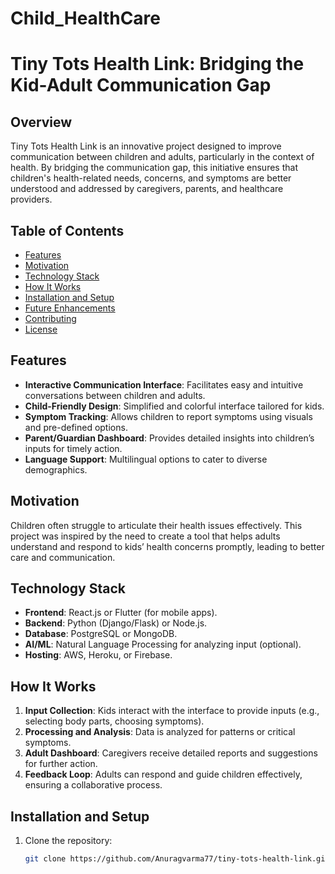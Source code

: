 # Child_HealthCare
# Tiny Tots Health Link: Bridging the Kid-Adult Communication Gap  

## Overview  
Tiny Tots Health Link is an innovative project designed to improve communication between children and adults, particularly in the context of health. By bridging the communication gap, this initiative ensures that children's health-related needs, concerns, and symptoms are better understood and addressed by caregivers, parents, and healthcare providers.  

## Table of Contents  
- [Features](#features)  
- [Motivation](#motivation)  
- [Technology Stack](#technology-stack)  
- [How It Works](#how-it-works)  
- [Installation and Setup](#installation-and-setup)  
- [Future Enhancements](#future-enhancements)  
- [Contributing](#contributing)  
- [License](#license)  

## Features  
- **Interactive Communication Interface**: Facilitates easy and intuitive conversations between children and adults.  
- **Child-Friendly Design**: Simplified and colorful interface tailored for kids.  
- **Symptom Tracking**: Allows children to report symptoms using visuals and pre-defined options.  
- **Parent/Guardian Dashboard**: Provides detailed insights into children’s inputs for timely action.  
- **Language Support**: Multilingual options to cater to diverse demographics.  

## Motivation  
Children often struggle to articulate their health issues effectively. This project was inspired by the need to create a tool that helps adults understand and respond to kids’ health concerns promptly, leading to better care and communication.  

## Technology Stack  
- **Frontend**: React.js or Flutter (for mobile apps).  
- **Backend**: Python (Django/Flask) or Node.js.  
- **Database**: PostgreSQL or MongoDB.  
- **AI/ML**: Natural Language Processing for analyzing input (optional).  
- **Hosting**: AWS, Heroku, or Firebase.  

## How It Works  
1. **Input Collection**: Kids interact with the interface to provide inputs (e.g., selecting body parts, choosing symptoms).  
2. **Processing and Analysis**: Data is analyzed for patterns or critical symptoms.  
3. **Adult Dashboard**: Caregivers receive detailed reports and suggestions for further action.  
4. **Feedback Loop**: Adults can respond and guide children effectively, ensuring a collaborative process.  

## Installation and Setup  
1. Clone the repository:  
   ```bash  
   git clone https://github.com/Anuragvarma77/tiny-tots-health-link.git  
